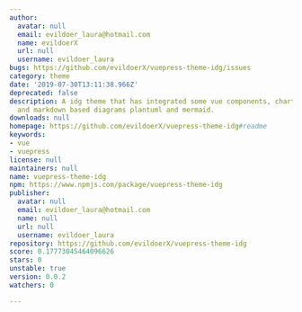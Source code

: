 ```yaml
---
author:
  avatar: null
  email: evildoer_laura@hotmail.com
  name: evildoerX
  url: null
  username: evildoer_laura
bugs: https://github.com/evildoerX/vuepress-theme-idg/issues
category: theme
date: '2019-07-30T13:11:38.966Z'
deprecated: false
description: A idg theme that has integrated some vue components, charts via charts,
  and markdown based diagrams plantuml and mermaid.
downloads: null
homepage: https://github.com/evildoerX/vuepress-theme-idg#readme
keywords:
- vue
- vuepress
license: null
maintainers: null
name: vuepress-theme-idg
npm: https://www.npmjs.com/package/vuepress-theme-idg
publisher:
  avatar: null
  email: evildoer_laura@hotmail.com
  name: null
  url: null
  username: evildoer_laura
repository: https://github.com/evildoerX/vuepress-theme-idg
score: 0.17773045464096626
stars: 0
unstable: true
version: 0.0.2
watchers: 0

---
```


